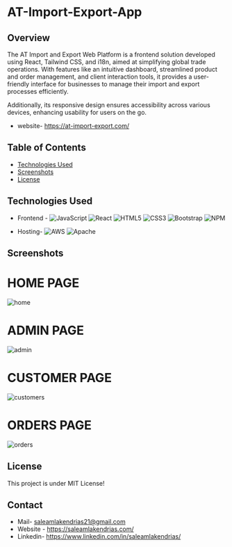# AT-Import-Export-App

## Overview
The AT Import and Export Web Platform is a frontend solution developed using React, Tailwind CSS, and i18n, aimed at simplifying global trade operations. With features like an intuitive dashboard, streamlined product and order management, and client interaction tools, it provides a user-friendly interface for businesses to manage their import and export processes efficiently.

Additionally, its responsive design ensures accessibility across various devices, enhancing usability for users on the go.
- website- https://at-import-export.com/

## Table of Contents
- [Technologies Used](#technologies-used)
- [Screenshots](#screenshots)
- [License](#license)

## Technologies Used

- Frontend - ![JavaScript](https://img.shields.io/badge/javascript-%23323330.svg?style=for-the-badge&logo=javascript&logoColor=%23F7DF1E)  ![React](https://img.shields.io/badge/react-%2320232a.svg?style=for-the-badge&logo=react&logoColor=%2361DAFB)  ![HTML5](https://img.shields.io/badge/html5-%23E34F26.svg?style=for-the-badge&logo=html5&logoColor=white) ![CSS3](https://img.shields.io/badge/css3-%231572B6.svg?style=for-the-badge&logo=css3&logoColor=white)  ![Bootstrap](https://img.shields.io/badge/bootstrap-%238511FA.svg?style=for-the-badge&logo=bootstrap&logoColor=white) ![NPM](https://img.shields.io/badge/NPM-%23CB3837.svg?style=for-the-badge&logo=npm&logoColor=white) 

- Hosting- ![AWS](https://img.shields.io/badge/AWS-%23FF9900.svg?style=for-the-badge&logo=amazon-aws&logoColor=white) ![Apache](https://img.shields.io/badge/apache-%23D42029.svg?style=for-the-badge&logo=apache&logoColor=white) 
  

## Screenshots

# HOME PAGE
![home](https://github.com/Saleamlak21/Abegarageexpress-README/assets/140779141/e35627ae-1546-4078-a67a-3996b20752e7)

# ADMIN PAGE
![admin](https://github.com/Saleamlak21/Abegarageexpress-README/assets/140779141/52cf7fe3-b3a1-4abb-b463-5d8997057a98)

# CUSTOMER PAGE
![customers](https://github.com/Saleamlak21/Abegarageexpress-README/assets/140779141/66c87dc5-cef9-4200-a15e-31af8235a45c)

# ORDERS PAGE
![orders](https://github.com/Saleamlak21/Abegarageexpress-README/assets/140779141/86385678-f8db-4468-895d-242029fa7af7)


## License
This project is under  MIT License!


## Contact
- Mail- saleamlakendrias21@gmail.com
- Website - https://saleamlakendrias.com/
- Linkedin- https://www.linkedin.com/in/saleamlakendrias/

